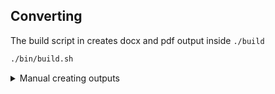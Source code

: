 ## Converting

The build script in creates docx and pdf output inside ```./build```

```bash
./bin/build.sh
```

<details>

<summary>Manual creating outputs</summary>

## Asciidoc to docx

### Prerequisites

- pandoc
- asciidoctor
- asciidoctor-diagram

### Command

```bash
INPUT_ADOC=arc42-template.adoc
asciidoctor -r asciidoctor-diagram --backend docbook --out-file - $INPUT_ADOC| \
pandoc --from docbook --to docx --output $INPUT_ADOC.docx
```

## Asciidoc to pdf

### Prerequisites

- asciidoctor-pdf
- asciidoctor-diagram

### Command

```bash
asciidoctor-pdf -r asciidoctor-diagram arc42-template.adoc
```

</details>
